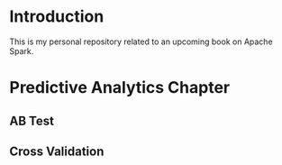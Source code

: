 # Introduction

This is my personal repository related to an upcoming book on Apache Spark.

# Predictive Analytics Chapter

## AB Test

## Cross Validation

